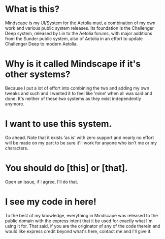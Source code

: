 # What is this?

Mindscape is my UI/System for the Aetolia mud, a combination of my own work and various public system releases. Its foundation is the Challenger Deep system, released by Lin to the Aetolia forums, with major additions from the Sunder public system, also of Aetolia in an effort to update Challenger Deep to modern Aetolia.

# Why is it called Mindscape if it's other systems?

Because I put a lot of effort into combining the two and adding my own tweaks and such and I wanted it to feel like 'mine' when all was said and done. It's neither of these two systems as they exist independently anymore.

# I want to use this system.

Go ahead. Note that it exists 'as is' with zero support and nearly no effort will be made on my part to be sure it'll work for anyone who isn't me or my characters.

# You should do \[this\] or \[that\].

Open an issue, if I agree, I'll do that.

# I see my code in here!

To the best of my knowledge, everything in Mindscape was released to the public domain with the express intent that it be used for exactly what I'm using it for. That said, if you are the originator of any of the code therein and would like express credit beyond what's here, contact me and I'll give it.
